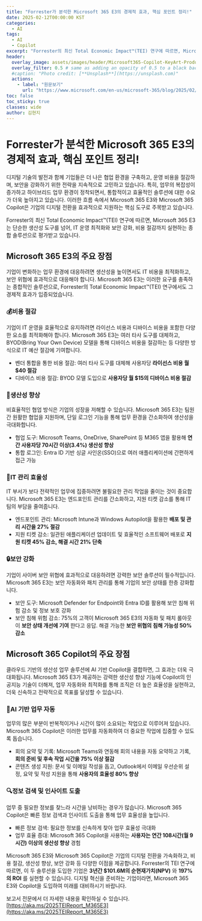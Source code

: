 ```yaml
---
title: "Forrester가 분석한 Microsoft 365 E3의 경제적 효과, 핵심 포인트 정리!"
date: 2025-02-12T00:00:00 KST
categories:
  - AI
tags:
  - AI
  - Copilot
excerpt: "Forrester의 최신 Total Economic Impact™(TEI) 연구에 따르면, Microsoft 365 E3는 단순한 생산성 도구를 넘어, IT 운영 최적화와 보안 강화, 비용 절감까지 실현하는 종합 솔루션으로 평가받고 있습니다."
header:
  overlay_image: assets/images/header/Microsoft365-Copilot-KeyArt-Productivity-6K-01.png
  overlay_filter: 0.5 # same as adding an opacity of 0.5 to a black background
  #caption: "Photo credit: [**Unsplash**](https://unsplash.com)"
  actions:
    - label: "원문보기"
      url: "https://www.microsoft.com/en-us/microsoft-365/blog/2025/02/10/discover-the-total-economic-impact-of-microsoft-365-e3/?msockid=20f4fd7af5a86c603f7ae8f6f4df6ddb"
toc: false
toc_sticky: true
classes: wide
author: 김현지
---
```


# Forrester가 분석한 Microsoft 365 E3의 경제적 효과, 핵심 포인트 정리!

디지털 기술의 발전과 함께 기업들은 더 나은 협업 환경을 구축하고, 운영 비용을 절감하며, 보안을 강화하기 위한 전략을 지속적으로 고민하고 있습니다. 특히, 업무의 복잡성이 증가하고 하이브리드 업무 환경이 정착되면서, 통합적이고 효율적인 솔루션에 대한 수요가 더욱 높아지고 있습니다. 이러한 흐름 속에서 Microsoft 365 E3와 Microsoft 365 Copilot은 기업의 디지털 전환을 효과적으로 지원하는 핵심 도구로 주목받고 있습니다.

Forrester의 최신 Total Economic Impact™(TEI) 연구에 따르면, Microsoft 365 E3는 단순한 생산성 도구를 넘어, IT 운영 최적화와 보안 강화, 비용 절감까지 실현하는 종합 솔루션으로 평가받고 있습니다.

## Microsoft 365 E3의 주요 장점

기업이 변화하는 업무 환경에 대응하려면 생산성을 높이면서도 IT 비용을 최적화하고, 보안 위협에 효과적으로 대응해야 합니다. Microsoft 365 E3는 이러한 요구를 충족하는 종합적인 솔루션으로, Forrester의 Total Economic Impact™(TEI) 연구에서도 그 경제적 효과가 입증되었습니다.

### 💰비용 절감

기업이 IT 운영을 효율적으로 유지하려면 라이선스 비용과 디바이스 비용을 포함한 다양한 요소를 최적화해야 합니다. Microsoft 365 E3는 여러 타사 도구를 대체하고, BYOD(Bring Your Own Device) 모델을 통해 디바이스 비용을 절감하는 등 다양한 방식으로 IT 예산 절감에 기여합니다.

- 벤더 통합을 통한 비용 절감: 여러 타사 도구를 대체해 사용자당 **라이선스 비용 월 $40 절감**
- 디바이스 비용 절감: BYOD 모델 도입으로 **사용자당 월 $15의 디바이스 비용 절감**

### 🚀생산성 향상

비효율적인 협업 방식은 기업의 성장을 저해할 수 있습니다. Microsoft 365 E3는 팀원 간 원활한 협업을 지원하며, 단일 로그인 기능을 통해 업무 환경을 간소화하여 생산성을 극대화합니다.

- 협업 도구: Microsoft Teams, OneDrive, SharePoint 등 M365 앱을 활용해 **연간 사용자당 70시간 이상(3.4%) 생산성 향상**
- 통합 로그인: Entra ID 기반 싱글 사인온(SSO)으로 여러 애플리케이션에 간편하게 접근 가능

### 🔧IT 관리 효율성

IT 부서가 보다 전략적인 업무에 집중하려면 불필요한 관리 작업을 줄이는 것이 중요합니다. Microsoft 365 E3는 엔드포인트 관리를 간소화하고, 지원 티켓 감소를 통해 IT 팀의 부담을 줄여줍니다.

- 엔드포인트 관리: Microsoft Intune과 Windows Autopilot을 활용한 **배포 및 관리 시간을 27% 절감**
- 지원 티켓 감소: 일관된 애플리케이션 업데이트 및 효율적인 소프트웨어 배포로 **지원 티켓 45% 감소, 해결 시간 21% 단축**

### 🔒보안 강화

기업이 사이버 보안 위협에 효과적으로 대응하려면 강력한 보안 솔루션이 필수적입니다. Microsoft 365 E3는 보안 자동화와 패치 관리를 통해 기업의 보안 상태를 한층 강화합니다.

- 보안 도구: Microsoft Defender for Endpoint와 Entra ID를 활용해 보안 침해 위험 감소 및 정보 보호 강화
- 보안 침해 위험 감소: 75%의 고객이 Microsoft 365 E3의 자동화 및 패치 롤아웃이 **보안 상태 개선에 기여** 한다고 응답. 해결 가능한 **보안 위협의 침해 가능성 50% 감소**

## Microsoft 365 Copilot의 주요 장점

클라우드 기반의 생산성 업무 솔루션에 AI 기반 Copilot을 결합하면, 그 효과는 더욱 극대화됩니다. Microsoft 365 E3가 제공하는 강력한 생산성 향상 기능에 Copilot의 인공지능 기술이 더해져, 업무 자동화와 최적화를 통해 조직은 더 높은 효율성을 실현하고, 더욱 신속하고 전략적으로 목표를 달성할 수 있습니다.

### 🤖AI 기반 업무 자동

업무의 많은 부분이 반복적이거나 시간이 많이 소요되는 작업으로 이루어져 있습니다. Microsoft 365 Copilot은 이러한 업무를 자동화하여 더 중요한 작업에 집중할 수 있도록 돕습니다.

- 회의 요약 및 기록: Microsoft Teams와 연동해 회의 내용을 자동 요약하고 기록, **회의 준비 및 후속 작업 시간을 75% 이상 절감**
- 콘텐츠 생성 지원: 문서 및 이메일 작성을 돕고, Outlook에서 이메일 우선순위 설정, 요약 및 작성 지원을 통해 **사용자의 효율성 80% 향상**

### 🔍정보 검색 및 인사이트 도출

업무 중 필요한 정보를 찾느라 시간을 낭비하는 경우가 많습니다. Microsoft 365 Copilot은 빠른 정보 검색과 인사이트 도출을 통해 업무 효율성을 높입니다.

- 빠른 정보 검색: 필요한 정보를 신속하게 찾아 업무 효율성 극대화
- 업무 효율 증대: Microsoft 365 Copilot을 사용하는 **사용자는 연간 108시간(월 9시간) 이상의 생산성 향상** 경험

Microsoft 365 E3와 Microsoft 365 Copilot은 기업의 디지털 전환을 가속화하고, 비용 절감, 생산성 향상, 보안 강화 등 다양한 이점을 제공합니다. Forrester의 TEI 연구에 따르면, 이 두 솔루션을 도입한 기업은 **3년간 $101.6M의 순현재가치(NPV)** 와 **197%의 ROI** 를 실현할 수 있습니다. 디지털 혁신을 준비하는 기업이라면, Microsoft 365 E3와 Copilot을 도입하여 미래를 대비하시기 바랍니다.

보고서 전문에서 더 자세한 내용을 확인하실 수 있습니다. [https://aka.ms/2025TEIReport_M365E3](https://aka.ms/2025TEIReport_M365E3)
